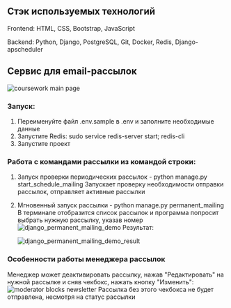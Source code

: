 ## Стэк используемых технологий
Frontend: HTML, CSS, Bootstrap, JavaScript

Backend: Python, Django, PostgreSQL, Git, Docker, Redis, Django-apscheduler


## Сервис для email-рассылок
![coursework main page](https://github.com/i1ukhov/DjangoCoursework/assets/96483139/dd587dd7-6b88-4a60-aac7-da79e4e50034)

### Запуск:
1. Переименуйте файл .env.sample в .env и заполните необходимые данные
2. Запустите Redis: sudo service redis-server start; redis-cli
3. Запустите проект

### Работа с командами рассылки из командой строки:
1. Запуск проверки периодических рассылок - python manage.py start_schedule_mailing
   Запускает проверку необходимости отправки рассылок, отправляет активные рассылки
2. Мгновенный запуск рассылки - python manage.py permanent_mailing
   В терминале отобразится список рассылок и программа попросит выбрать нужную рассылку, указав номер
   ![django_permanent_mailing_demo](https://github.com/i1ukhov/DjangoCoursework/assets/96483139/fadb44fc-a8df-49d3-9b03-5eb53d7ba727)
   Результат:
   
   ![django_permanent_mailing_demo_result](https://github.com/i1ukhov/DjangoCoursework/assets/96483139/1bab9319-28fc-45df-8a7c-b2b0fc230aa1)

### Особенности работы менеджера рассылок
Менеджер может деактивировать рассылку, нажав "Редактировать" на нужной рассылке и сняв чекбокс, нажать кнопку "Изменить":
![moderator blocks newsletter](https://github.com/i1ukhov/DjangoCoursework/assets/96483139/212f1ee9-e738-47bb-aa5b-771708f36cc4)
Рассылка без этого чекбокса не будет отправлена, несмотря на статус рассылки
